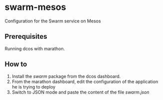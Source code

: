 # swarm-mesos

Configuration for the Swarm service on Mesos

## Prerequisites

Running dcos with marathon.

## How to

1. Install the _swarm_ package from the dcos dashboard.
2. From the marathon dashboard, edit the configuration of the application he is trying to deploy
3. Switch to JSON mode and paste the content of the file _swarm.json_
